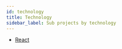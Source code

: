 ```yaml
---
id: technology
title: Technology
sidebar_label: Sub projects by technology
---
```


* [React](sub-project/technology/react/README.md)
